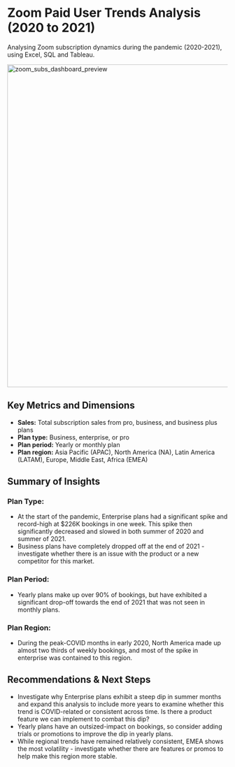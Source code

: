 # Zoom Paid User Trends Analysis (2020 to 2021)
Analysing Zoom subscription dynamics during the pandemic (2020-2021), using Excel, SQL and Tableau.

<img width="738" alt="zoom_subs_dashboard_preview" src="https://github.com/Rblewett9/Zoom-Subscription-Trends-Analysis-2020-to-2021-/assets/136934891/81b9bd9e-eb62-4b50-aede-6c8c58892d55">

## Key Metrics and Dimensions
- **Sales:** Total subscription sales from pro, business, and business plus plans
- **Plan type:** Business, enterprise, or pro
- **Plan period:** Yearly or monthly plan
- **Plan region:** Asia Pacific (APAC), North America (NA), Latin America (LATAM), Europe, Middle East, Africa (EMEA)

## Summary of Insights
### Plan Type:
- At the start of the pandemic, Enterprise plans had a significant spike and record-high at $226K bookings in one week. This spike then significantly decreased and slowed in both summer of 2020 and summer of 2021. 
- Business plans have completely dropped off at the end of 2021 - investigate whether there is an issue with the product or a new competitor for this market.

### Plan Period:
- Yearly plans make up over 90% of bookings, but have exhibited a significant drop-off towards the end of 2021 that was not seen in monthly plans.

### Plan Region:
- During the peak-COVID months in early 2020, North America made up almost two thirds of weekly bookings, and most of the spike in enterprise was contained to this region. 

## Recommendations & Next Steps
- Investigate why Enterprise plans exhibit a steep dip in summer months and expand this analysis to include more years to examine whether this trend is COVID-related or consistent across time. Is there a product feature we can implement to combat this dip?
- Yearly plans have an outsized-impact on bookings, so consider adding trials or promotions to improve the dip in yearly plans.
- While regional trends have remained relatively consistent, EMEA shows the most volatility - investigate whether there are features or promos to help make this region more stable. 




